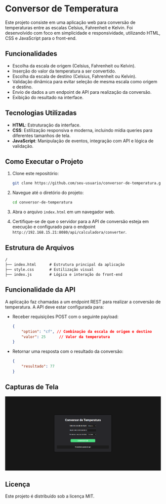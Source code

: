 # Conversor de Temperatura

Este projeto consiste em uma aplicação web para conversão de temperaturas entre as escalas Celsius, Fahrenheit e Kelvin. Foi desenvolvido com foco em simplicidade e responsividade, utilizando HTML, CSS e JavaScript para o front-end.

## Funcionalidades

- Escolha da escala de origem (Celsius, Fahrenheit ou Kelvin).
- Inserção do valor da temperatura a ser convertido.
- Escolha da escala de destino (Celsius, Fahrenheit ou Kelvin).
- Validação dinâmica para evitar seleção de mesma escala como origem e destino.
- Envio de dados a um endpoint de API para realização da conversão.
- Exibição do resultado na interface.

## Tecnologias Utilizadas

- **HTML**: Estruturação da interface.
- **CSS**: Estilização responsiva e moderna, incluindo mídia queries para diferentes tamanhos de tela.
- **JavaScript**: Manipulação de eventos, integração com API e lógica de validação.

## Como Executar o Projeto

1. Clone este repositório:

   ```bash
   git clone https://github.com/seu-usuario/conversor-de-temperatura.git
   ```

2. Navegue até o diretório do projeto:

   ```bash
   cd conversor-de-temperatura
   ```

3. Abra o arquivo `index.html` em um navegador web.

4. Certifique-se de que o servidor para a API de conversão esteja em execução e configurado para o endpoint `http://192.168.15.21:8080/api/calculadora/converter`.

## Estrutura de Arquivos

```
/
├── index.html      # Estrutura principal da aplicação
├── style.css       # Estilização visual
├── index.js        # Lógica e interação do front-end
```

## Funcionalidade da API

A aplicação faz chamadas a um endpoint REST para realizar a conversão de temperatura. A API deve estar configurada para:

- Receber requisições POST com o seguinte payload:

  ```json
  {
      "option": "cf", // Combinação da escala de origem e destino
      "valor": 25      // Valor da temperatura
  }
  ```

- Retornar uma resposta com o resultado da conversão:

  ```json
  {
      "resultado": 77
  }
  ```


## Capturas de Tela

<img src="imgs/conversor1.png" alt="Print da tela">

## Licença

Este projeto é distribuído sob a licença MIT.

